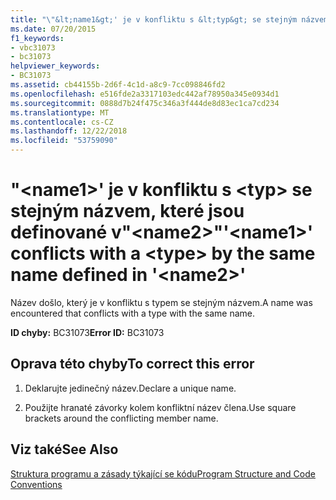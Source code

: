 ```yaml
---
title: "\"&lt;name1&gt;' je v konfliktu s &lt;typ&gt; se stejným názvem, které jsou definované v\"&lt;name2&gt;\""
ms.date: 07/20/2015
f1_keywords:
- vbc31073
- bc31073
helpviewer_keywords:
- BC31073
ms.assetid: cb44155b-2d6f-4c1d-a8c9-7cc098846fd2
ms.openlocfilehash: e516fde2a3317103edc442af78950a345e0934d1
ms.sourcegitcommit: 0888d7b24f475c346a3f444de8d83ec1ca7cd234
ms.translationtype: MT
ms.contentlocale: cs-CZ
ms.lasthandoff: 12/22/2018
ms.locfileid: "53759090"
---
```

# <a name="ltname1gt-conflicts-with-a-lttypegt-by-the-same-name-defined-in-ltname2gt"></a><span data-ttu-id="3e6e9-102">"&lt;name1&gt;' je v konfliktu s &lt;typ&gt; se stejným názvem, které jsou definované v"&lt;name2&gt;"</span><span class="sxs-lookup"><span data-stu-id="3e6e9-102">'&lt;name1&gt;' conflicts with a &lt;type&gt; by the same name defined in '&lt;name2&gt;'</span></span>
<span data-ttu-id="3e6e9-103">Název došlo, který je v konfliktu s typem se stejným názvem.</span><span class="sxs-lookup"><span data-stu-id="3e6e9-103">A name was encountered that conflicts with a type with the same name.</span></span>  
  
 <span data-ttu-id="3e6e9-104">**ID chyby:** BC31073</span><span class="sxs-lookup"><span data-stu-id="3e6e9-104">**Error ID:** BC31073</span></span>  
  
## <a name="to-correct-this-error"></a><span data-ttu-id="3e6e9-105">Oprava této chyby</span><span class="sxs-lookup"><span data-stu-id="3e6e9-105">To correct this error</span></span>  
  
1.  <span data-ttu-id="3e6e9-106">Deklarujte jedinečný název.</span><span class="sxs-lookup"><span data-stu-id="3e6e9-106">Declare a unique name.</span></span>  
  
2.  <span data-ttu-id="3e6e9-107">Použijte hranaté závorky kolem konfliktní název člena.</span><span class="sxs-lookup"><span data-stu-id="3e6e9-107">Use square brackets around the conflicting member name.</span></span>  
  
## <a name="see-also"></a><span data-ttu-id="3e6e9-108">Viz také</span><span class="sxs-lookup"><span data-stu-id="3e6e9-108">See Also</span></span>  
 [<span data-ttu-id="3e6e9-109">Struktura programu a zásady týkající se kódu</span><span class="sxs-lookup"><span data-stu-id="3e6e9-109">Program Structure and Code Conventions</span></span>](../../visual-basic/programming-guide/program-structure/program-structure-and-code-conventions.md)
